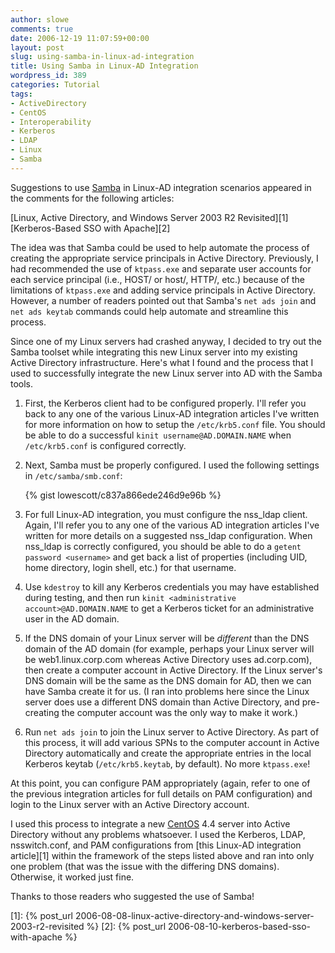 ```yaml
---
author: slowe
comments: true
date: 2006-12-19 11:07:59+00:00
layout: post
slug: using-samba-in-linux-ad-integration
title: Using Samba in Linux-AD Integration
wordpress_id: 389
categories: Tutorial
tags:
- ActiveDirectory
- CentOS
- Interoperability
- Kerberos
- LDAP
- Linux
- Samba
---
```


Suggestions to use [Samba](http://www.samba.org/) in Linux-AD integration scenarios appeared in the comments for the following articles:

[Linux, Active Directory, and Windows Server 2003 R2 Revisited][1]  
[Kerberos-Based SSO with Apache][2]

The idea was that Samba could be used to help automate the process of creating the appropriate service principals in Active Directory. Previously, I had recommended the use of `ktpass.exe` and separate user accounts for each service principal (i.e., HOST/ or host/, HTTP/, etc.) because of the limitations of `ktpass.exe` and adding service principals in Active Directory. However, a number of readers pointed out that Samba's `net ads join` and `net ads keytab` commands could help automate and streamline this process.

Since one of my Linux servers had crashed anyway, I decided to try out the Samba toolset while integrating this new Linux server into my existing Active Directory infrastructure. Here's what I found and the process that I used to successfully integrate the new Linux server into AD with the Samba tools.

1. First, the Kerberos client had to be configured properly. I'll refer you back to any one of the various Linux-AD integration articles I've written for more information on how to setup the `/etc/krb5.conf` file. You should be able to do a successful `kinit username@AD.DOMAIN.NAME` when `/etc/krb5.conf` is configured correctly.

2. Next, Samba must be properly configured. I used the following settings in `/etc/samba/smb.conf`:

	{% gist lowescott/c837a866ede246d9e96b %}

3. For full Linux-AD integration, you must configure the nss\_ldap client. Again, I'll refer you to any one of the various AD integration articles I've written for more details on a suggested nss\_ldap configuration. When nss\_ldap is correctly configured, you should be able to do a `getent password <username>` and get back a list of properties (including UID, home directory, login shell, etc.) for that username.

4. Use `kdestroy` to kill any Kerberos credentials you may have established during testing, and then run `kinit <administrative account>@AD.DOMAIN.NAME` to get a Kerberos ticket for an administrative user in the AD domain.

5. If the DNS domain of your Linux server will be _different_ than the DNS domain of the AD domain (for example, perhaps your Linux server will be web1.linux.corp.com whereas Active Directory uses ad.corp.com), then create a computer account in Active Directory. If the Linux server's DNS domain will be the same as the DNS domain for AD, then we can have Samba create it for us. (I ran into problems here since the Linux server does use a different DNS domain than Active Directory, and pre-creating the computer account was the only way to make it work.)

6. Run `net ads join` to join the Linux server to Active Directory. As part of this process, it will add various SPNs to the computer account in Active Directory automatically and create the appropriate entries in the local Kerberos keytab (`/etc/krb5.keytab`, by default). No more `ktpass.exe`!

At this point, you can configure PAM appropriately (again, refer to one of the previous integration articles for full details on PAM configuration) and login to the Linux server with an Active Directory account.

I used this process to integrate a new [CentOS](http://www.centos.org/) 4.4 server into Active Directory without any problems whatsoever. I used the Kerberos, LDAP, nsswitch.conf, and PAM configurations from [this Linux-AD integration article][1] within the framework of the steps listed above and ran into only one problem (that was the issue with the differing DNS domains). Otherwise, it worked just fine.

Thanks to those readers who suggested the use of Samba!

[1]: {% post_url 2006-08-08-linux-active-directory-and-windows-server-2003-r2-revisited %}
[2]: {% post_url 2006-08-10-kerberos-based-sso-with-apache %}
